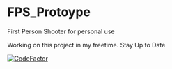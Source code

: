 # FPS_Protoype
First Person Shooter for personal use

Working on this project in my freetime. Stay Up to Date

[![CodeFactor](https://www.codefactor.io/repository/github/datpriest/fps_protoype/badge)](https://www.codefactor.io/repository/github/datpriest/fps_protoype)
